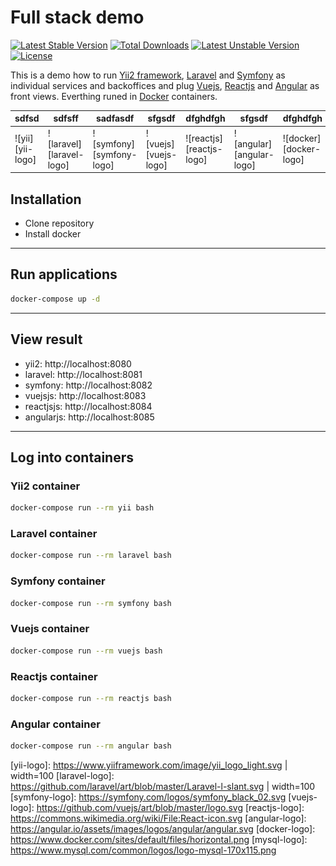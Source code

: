 # Full stack demo
[![Latest Stable Version](https://poser.pugx.org/claudejanz/php-javascript/v/stable.svg)](https://packagist.org/packages/claudejanz/php-javascript) [![Total Downloads](https://poser.pugx.org/claudejanz/php-javascript/downloads.svg)](https://packagist.org/packages/claudejanz/php-javascript) [![Latest Unstable Version](https://poser.pugx.org/claudejanz/php-javascript/v/unstable.svg)](https://packagist.org/packages/claudejanz/php-javascript) [![License](https://poser.pugx.org/claudejanz/php-javascript/license.svg)](https://packagist.org/packages/claudejanz/php-javascript)

This is a demo how to run [Yii2 framework][yii-link], [Laravel][laravel-link] and [Symfony][symfony-link] as individual services and backoffices and plug [Vuejs][vuejs-link], [Reactjs][reactjs-link] and [Angular][angular-link] as front views.
Everthing runed in [Docker][docker-link] containers.



| sdfsd | sdfsff | sadfasdf | sfgsdf | dfghdfgh|sfgsdf | dfghdfgh|
| --- | --- | --- | --- | --- | --- | --- |
| ![yii][yii-logo] | ![laravel][laravel-logo] | ![symfony][symfony-logo] | ![vuejs][vuejs-logo] | ![reactjs][reactjs-logo] | ![angular][angular-logo] | ![docker][docker-logo] |


## Installation
- Clone repository
- Install docker
---
## Run applications
```bash
docker-compose up -d
```
---
## View result

- yii2: http://localhost:8080
- laravel: http://localhost:8081
- symfony: http://localhost:8082
- vuejsjs: http://localhost:8083
- reactjsjs: http://localhost:8084
- angularjs: http://localhost:8085

---
## Log into containers

### Yii2 container
```bash
docker-compose run --rm yii bash
```
### Laravel container
```bash
docker-compose run --rm laravel bash
```
### Symfony container
```bash
docker-compose run --rm symfony bash
```
### Vuejs container
```bash
docker-compose run --rm vuejs bash
```
### Reactjs container
```bash
docker-compose run --rm reactjs bash
```
### Angular container
```bash
docker-compose run --rm angular bash
```

[yii-link]: https://www.yiiframework.com/
[laravel-link]: https://laravel.com/
[symfony-link]: https://symfony.com/
[vuejs-link]: https://vuejs.org/
[reactjs-link]: https://reactjs.org/
[angular-link]: https://angular.io/
[docker-link]: https://www.docker.com/
[mysql-link]: https://www.mysql.com/
[yii-logo]: https://www.yiiframework.com/image/yii_logo_light.svg | width=100
[laravel-logo]: https://github.com/laravel/art/blob/master/Laravel-l-slant.svg | width=100
[symfony-logo]: https://symfony.com/logos/symfony_black_02.svg
[vuejs-logo]: https://github.com/vuejs/art/blob/master/logo.svg
[reactjs-logo]: https://commons.wikimedia.org/wiki/File:React-icon.svg
[angular-logo]: https://angular.io/assets/images/logos/angular/angular.svg
[docker-logo]: https://www.docker.com/sites/default/files/horizontal.png
[mysql-logo]: https://www.mysql.com/common/logos/logo-mysql-170x115.png